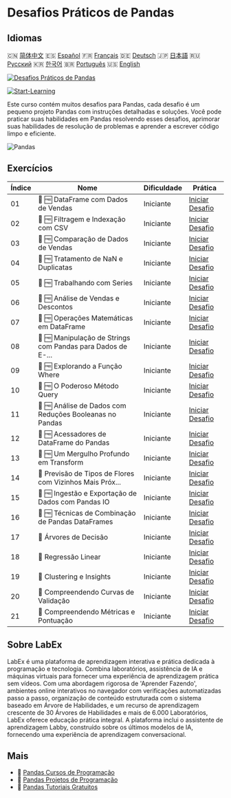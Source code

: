# Desafios Práticos de Pandas

## Idiomas

🇨🇳 [简体中文](README_zh.md) 🇪🇸 [Español](README_es.md) 🇫🇷 [Français](README_fr.md) 🇩🇪 [Deutsch](README_de.md) 🇯🇵 [日本語](README_ja.md) 🇷🇺 [Русский](README_ru.md) 🇰🇷 [한국어](README_ko.md) 🇧🇷 [Português](README_pt.md) 🇺🇸 [English](README.md) 

[![Desafios Práticos de Pandas](https://cover-creator.labex.io/pandas-practice-challenges.png?lang=pt)](https://labex.io/pt/courses/pandas-practice-challenges)

[![Start-Learning](https://img.shields.io/badge/Start-Learning-whitesmoke?style=for-the-badge)](https://labex.io/pt/courses/pandas-practice-challenges)

Este curso contém muitos desafios para Pandas, cada desafio é um pequeno projeto Pandas com instruções detalhadas e soluções. Você pode praticar suas habilidades em Pandas resolvendo esses desafios, aprimorar suas habilidades de resolução de problemas e aprender a escrever código limpo e eficiente.

![Pandas](https://img.shields.io/badge/Pandas-whitesmoke?style=for-the-badge&logo=pandas)


## Exercícios

|   Índice | Nome                                                        | Dificuldade   | Prática                                                                                                                              |
|----------|-------------------------------------------------------------|---------------|--------------------------------------------------------------------------------------------------------------------------------------|
|       01 | 🎯 🆓 DataFrame com Dados de Vendas                         | Iniciante     | <a target='_blank' href='https://labex.io/pt/labs/python-dataframe-with-sales-data-22107'>Iniciar Desafio</a>                        |
|       02 | 🎯 🆓 Filtragem e Indexação com CSV                         | Iniciante     | <a target='_blank' href='https://labex.io/pt/labs/python-filtering-and-indexing-with-csv-67543'>Iniciar Desafio</a>                  |
|       03 | 🎯 🆓 Comparação de Dados de Vendas                         | Iniciante     | <a target='_blank' href='https://labex.io/pt/labs/pandas-sales-data-comparison-92717'>Iniciar Desafio</a>                            |
|       04 | 🎯 🆓 Tratamento de NaN e Duplicatas                        | Iniciante     | <a target='_blank' href='https://labex.io/pt/labs/python-handling-nan-and-duplicates-189438'>Iniciar Desafio</a>                     |
|       05 | 🎯 🆓 Trabalhando com Series                                | Iniciante     | <a target='_blank' href='https://labex.io/pt/labs/python-working-with-series-67550'>Iniciar Desafio</a>                              |
|       06 | 🎯 🆓 Análise de Vendas e Descontos                         | Iniciante     | <a target='_blank' href='https://labex.io/pt/labs/python-analyzing-sales-and-discounts-23740'>Iniciar Desafio</a>                    |
|       07 | 🎯 🆓 Operações Matemáticas em DataFrame                    | Iniciante     | <a target='_blank' href='https://labex.io/pt/labs/python-dataframe-math-operations-172040'>Iniciar Desafio</a>                       |
|       08 | 🎯 🆓 Manipulação de Strings com Pandas para Dados de E-... | Iniciante     | <a target='_blank' href='https://labex.io/pt/labs/pandas-pandas-string-manipulation-for-e-commerce-data-29301'>Iniciar Desafio</a>   |
|       09 | 🎯 🆓 Explorando a Função Where                             | Iniciante     | <a target='_blank' href='https://labex.io/pt/labs/python-exploring-the-where-function-53379'>Iniciar Desafio</a>                     |
|       10 | 🎯 🆓 O Poderoso Método Query                               | Iniciante     | <a target='_blank' href='https://labex.io/pt/labs/pandas-the-powerful-query-method-29827'>Iniciar Desafio</a>                        |
|       11 | 🎯 🆓 Análise de Dados com Reduções Booleanas no Pandas     | Iniciante     | <a target='_blank' href='https://labex.io/pt/labs/python-pandas-boolean-reductions-data-analysis-53381'>Iniciar Desafio</a>          |
|       12 | 🎯 🆓 Acessadores de DataFrame do Pandas                    | Iniciante     | <a target='_blank' href='https://labex.io/pt/labs/pandas-pandas-dataframe-accessors-47122'>Iniciar Desafio</a>                       |
|       13 | 🎯 🆓 Um Mergulho Profundo em Transform                     | Iniciante     | <a target='_blank' href='https://labex.io/pt/labs/pandas-a-deep-dive-into-transform-23742'>Iniciar Desafio</a>                       |
|       14 | 🎯  Previsão de Tipos de Flores com Vizinhos Mais Próx...   | Iniciante     | <a target='_blank' href='https://labex.io/pt/labs/sklearn-predicting-flower-types-with-nearest-neighbors-256147'>Iniciar Desafio</a> |
|       15 | 🎯 🆓 Ingestão e Exportação de Dados com Pandas IO          | Iniciante     | <a target='_blank' href='https://labex.io/pt/labs/python-pandas-io-data-ingestion-and-export-47120'>Iniciar Desafio</a>              |
|       16 | 🎯 🆓 Técnicas de Combinação de Pandas DataFrames           | Iniciante     | <a target='_blank' href='https://labex.io/pt/labs/python-pandas-dataframe-combination-techniques-16435'>Iniciar Desafio</a>          |
|       17 | 🎯  Árvores de Decisão                                      | Iniciante     | <a target='_blank' href='https://labex.io/pt/labs/python-decision-trees-92597'>Iniciar Desafio</a>                                   |
|       18 | 🎯  Regressão Linear                                        | Iniciante     | <a target='_blank' href='https://labex.io/pt/labs/python-linear-regression-185171'>Iniciar Desafio</a>                               |
|       19 | 🎯  Clustering e Insights                                   | Iniciante     | <a target='_blank' href='https://labex.io/pt/labs/python-clustering-and-insights-198286'>Iniciar Desafio</a>                         |
|       20 | 🎯  Compreendendo Curvas de Validação                       | Iniciante     | <a target='_blank' href='https://labex.io/pt/labs/python-understanding-validation-curves-106940'>Iniciar Desafio</a>                 |
|       21 | 🎯  Compreendendo Métricas e Pontuação                      | Iniciante     | <a target='_blank' href='https://labex.io/pt/labs/python-understanding-metrics-and-scoring-185172'>Iniciar Desafio</a>               |

## Sobre LabEx

LabEx é uma plataforma de aprendizagem interativa e prática dedicada à programação e tecnologia. Combina laboratórios, assistência de IA e máquinas virtuais para fornecer uma experiência de aprendizagem prática sem vídeos. Com uma abordagem rigorosa de 'Aprender Fazendo', ambientes online interativos no navegador com verificações automatizadas passo a passo, organização de conteúdo estruturada com o sistema baseado em Árvore de Habilidades, e um recurso de aprendizagem crescente de 30 Árvores de Habilidades e mais de 6.000 Laboratórios, LabEx oferece educação prática integral. A plataforma inclui o assistente de aprendizagem Labby, construído sobre os últimos modelos de IA, fornecendo uma experiência de aprendizagem conversacional.

## Mais

- 🔗 [Pandas Cursos de Programação](https://github.com/labex-labs/awesome-programming-courses)
- 🔗 [Pandas Projetos de Programação](https://github.com/labex-labs/awesome-programming-projects)
- 🔗 [Pandas Tutoriais Gratuitos](https://github.com/labex-labs/pandas-free-tutorials)

